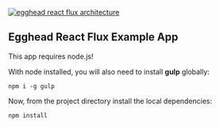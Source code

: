 <a href="">![egghead react flux architecture](https://d2eip9sf3oo6c2.cloudfront.net/series/covers/000/000/005/full/react_flux_series_banner_2.png?1404147531)</a>

## Egghead React Flux Example App

This app requires node.js!

With node installed, you will also need to install **gulp** globally:

`npm i -g gulp`

Now, from the project directory install the local dependencies:

`npm install`